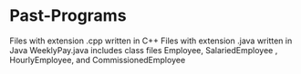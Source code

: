 # Past-Programs
Files with extension .cpp written in C++
Files with extension .java written in Java
WeeklyPay.java includes class files Employee, SalariedEmployee , HourlyEmployee, and CommissionedEmployee
